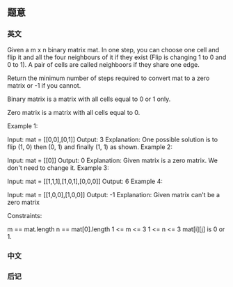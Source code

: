 ## 题意

### 英文

Given a m x n binary matrix mat. In one step, you can choose one cell and flip it and all the four neighbours of it if they exist (Flip is changing 1 to 0 and 0 to 1). A pair of cells are called neighboors if they share one edge.

Return the minimum number of steps required to convert mat to a zero matrix or -1 if you cannot.

Binary matrix is a matrix with all cells equal to 0 or 1 only.

Zero matrix is a matrix with all cells equal to 0.

 

Example 1:


Input: mat = [[0,0],[0,1]]
Output: 3
Explanation: One possible solution is to flip (1, 0) then (0, 1) and finally (1, 1) as shown.
Example 2:

Input: mat = [[0]]
Output: 0
Explanation: Given matrix is a zero matrix. We don't need to change it.
Example 3:

Input: mat = [[1,1,1],[1,0,1],[0,0,0]]
Output: 6
Example 4:

Input: mat = [[1,0,0],[1,0,0]]
Output: -1
Explanation: Given matrix can't be a zero matrix
 

Constraints:

m == mat.length
n == mat[0].length
1 <= m <= 3
1 <= n <= 3
mat[i][j] is 0 or 1.

### 中文

### 后记